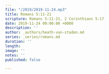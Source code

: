 ```yaml
---
file: "/2019/2019-11-24.mp3"
title: Romans 5:11-21
scripture: Romans 5:11-21, 2 Corinthians 5:17
date: 2019-11-24 00:00:00 +0000
description: ''
author: _authors/heath-van-staden.md
series: _series/romans.md
duration: ''
length: 
image: ''
notes: ''
published: false

---
```

